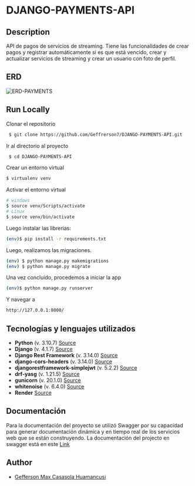 # DJANGO-PAYMENTS-API

## Description
API de pagos de servicios de streaming. Tiene las funcionalidades de crear pagos y registrar automáticamente si es que está vencido, crear y actualizar servicios de streaming y crear un usuario con foto de perfil.

## ERD
![ERD-PAYMENTS](https://user-images.githubusercontent.com/61089189/230165506-7258dc3b-a049-428c-9916-cafe94f197b6.png)

## Run Locally

Clonar el repositorio

```bash
 $ git clone https://github.com/Geffrerson7/DJANGO-PAYMENTS-API.git
```

Ir al directorio al proyecto

```bash
 $ cd DJANGO-PAYMENTS-API
```

Crear un entorno virtual

```sh
$ virtualenv venv
```

Activar el entorno virtual
```sh
# windows
$ source venv/Scripts/activate
# Linux
$ source venv/bin/activate
```

Luego instalar las librerias:

```sh
(env)$ pip install -r requirements.txt
```

Luego, realizamos las migraciones.
```sh
(env) $ python manage.py makemigrations
(env) $ python manage.py migrate
```

Una vez concluido, procedemos a iniciar la app
```sh
(env)$ python manage.py runserver
```
Y navegar a
```sh
http://127.0.0.1:8000/
```

## Tecnologías y lenguajes utilizados

* **Python** (v. 3.10.7) [Source](https://www.python.org/)
* **Django** (v. 4.1.7)  [Source](https://www.djangoproject.com/)
* **Django Rest Framework** (v. 3.14.0) [Source](https://www.django-rest-framework.org/)
* **django-cors-headers** (v. 3.14.0) [Source](https://pypi.org/project/django-cors-headers/)
* **djangorestframework-simplejwt** (v. 5.2.2) [Source](https://django-rest-framework-simplejwt.readthedocs.io/en/latest/)
* **drf-yasg** (v. 1.21.5) [Source](https://drf-yasg.readthedocs.io/en/stable/)
* **gunicorn** (v. 20.1.0) [Source](https://gunicorn.org/)
* **whitenoise** (v. 6.4.0) [Source](https://whitenoise.readthedocs.io/en/latest/)
* **Render**  [Source](https://render.com/docs/deploy-django)
## Documentación
Para la documentación del proyecto se utilizó Swagger por su capacidad para generar documentación dinámica y en tiempo real de los servicios web que se están construyendo.
La documentación del projecto en swagger está en este [Link](https://payments-api-yf4q.onrender.com/swagger/)


## Author
- [Gefferson Max Casasola Huamancusi](https://www.github.com/Geffrerson7)
